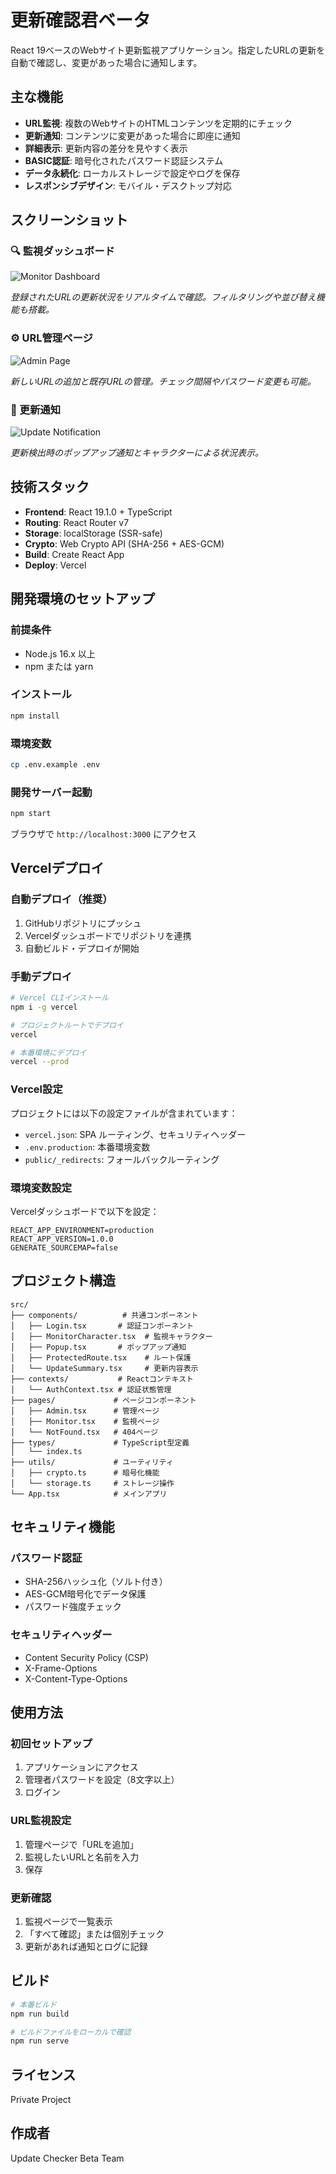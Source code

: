 # 更新確認君ベータ

React 19ベースのWebサイト更新監視アプリケーション。指定したURLの更新を自動で確認し、変更があった場合に通知します。

## 主な機能

- **URL監視**: 複数のWebサイトのHTMLコンテンツを定期的にチェック
- **更新通知**: コンテンツに変更があった場合に即座に通知
- **詳細表示**: 更新内容の差分を見やすく表示
- **BASIC認証**: 暗号化されたパスワード認証システム
- **データ永続化**: ローカルストレージで設定やログを保存
- **レスポンシブデザイン**: モバイル・デスクトップ対応

## スクリーンショット

### 🔍 監視ダッシュボード
![Monitor Dashboard](docs/images/monitor-dashboard.png)

*登録されたURLの更新状況をリアルタイムで確認。フィルタリングや並び替え機能も搭載。*

### ⚙️ URL管理ページ  
![Admin Page](docs/images/admin-page.png)

*新しいURLの追加と既存URLの管理。チェック間隔やパスワード変更も可能。*

### 🔔 更新通知
![Update Notification](docs/images/update-notification.png)

*更新検出時のポップアップ通知とキャラクターによる状況表示。*

## 技術スタック

- **Frontend**: React 19.1.0 + TypeScript
- **Routing**: React Router v7
- **Storage**: localStorage (SSR-safe)
- **Crypto**: Web Crypto API (SHA-256 + AES-GCM)
- **Build**: Create React App
- **Deploy**: Vercel

## 開発環境のセットアップ

### 前提条件
- Node.js 16.x 以上
- npm または yarn

### インストール
```bash
npm install
```

### 環境変数
```bash
cp .env.example .env
```

### 開発サーバー起動
```bash
npm start
```

ブラウザで `http://localhost:3000` にアクセス

## Vercelデプロイ

### 自動デプロイ（推奨）
1. GitHubリポジトリにプッシュ
2. Vercelダッシュボードでリポジトリを連携
3. 自動ビルド・デプロイが開始

### 手動デプロイ
```bash
# Vercel CLIインストール
npm i -g vercel

# プロジェクトルートでデプロイ
vercel

# 本番環境にデプロイ
vercel --prod
```

### Vercel設定

プロジェクトには以下の設定ファイルが含まれています：

- `vercel.json`: SPA ルーティング、セキュリティヘッダー
- `.env.production`: 本番環境変数
- `public/_redirects`: フォールバックルーティング

### 環境変数設定

Vercelダッシュボードで以下を設定：

```
REACT_APP_ENVIRONMENT=production
REACT_APP_VERSION=1.0.0
GENERATE_SOURCEMAP=false
```

## プロジェクト構造

```
src/
├── components/          # 共通コンポーネント
│   ├── Login.tsx       # 認証コンポーネント
│   ├── MonitorCharacter.tsx  # 監視キャラクター
│   ├── Popup.tsx       # ポップアップ通知
│   ├── ProtectedRoute.tsx    # ルート保護
│   └── UpdateSummary.tsx     # 更新内容表示
├── contexts/           # Reactコンテキスト
│   └── AuthContext.tsx # 認証状態管理
├── pages/             # ページコンポーネント
│   ├── Admin.tsx      # 管理ページ
│   ├── Monitor.tsx    # 監視ページ
│   └── NotFound.tsx   # 404ページ
├── types/             # TypeScript型定義
│   └── index.ts
├── utils/             # ユーティリティ
│   ├── crypto.ts      # 暗号化機能
│   └── storage.ts     # ストレージ操作
└── App.tsx            # メインアプリ
```

## セキュリティ機能

### パスワード認証
- SHA-256ハッシュ化（ソルト付き）
- AES-GCM暗号化でデータ保護
- パスワード強度チェック

### セキュリティヘッダー
- Content Security Policy (CSP)
- X-Frame-Options
- X-Content-Type-Options

## 使用方法

### 初回セットアップ
1. アプリケーションにアクセス
2. 管理者パスワードを設定（8文字以上）
3. ログイン

### URL監視設定
1. 管理ページで「URLを追加」
2. 監視したいURLと名前を入力
3. 保存

### 更新確認
1. 監視ページで一覧表示
2. 「すべて確認」または個別チェック
3. 更新があれば通知とログに記録

## ビルド

```bash
# 本番ビルド
npm run build

# ビルドファイルをローカルで確認
npm run serve
```

## ライセンス

Private Project

## 作成者

Update Checker Beta Team
